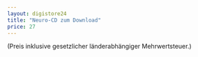 ```yaml
---
layout: digistore24
title: "Neuro-CD zum Download"
price: 27
---
```

(Preis inklusive gesetzlicher l&#xE4;nderabh&#xE4;ngiger Mehrwertsteuer.)
